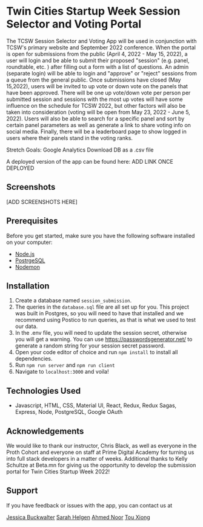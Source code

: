 
# Twin Cities Startup Week Session Selector and Voting Portal
The TCSW Session Selector and Voting App will be used in conjunction with TCSW's primary website and September 2022 conference. When the portal is open for submissions from the public (April 4, 2022 - May 15, 2022), a user will login and be able to submit their proposed "session" (e.g. panel, roundtable, etc. ) after filling out a form with a list of questions. An admin (separate login) will be able to login and "approve" or "reject" sessions from a queue from the general public. Once submissions have closed (May 15,2022), users will be invited to up vote or down vote on the panels that have been approved. There will be one up vote/down vote per person per submitted session and sessions with the most up votes will have some influence on the schedule for TCSW 2022, but other factors will also be taken into consideration (voting will be open from May 23, 2022 - June 5, 2022). Users will also be able to search for a specific panel and sort by certain panel parameters as well as generate a link to share voting info on social media. Finally, there will be a leaderboard page to show logged in users where their panels stand in the voting ranks.

Stretch Goals:
Google Analytics
Download DB as a .csv file


A deployed version of the app can be found here: ADD LINK ONCE DEPLOYED

## Screenshots

[ADD SCREENSHOTS HERE]

## Prerequisites

Before you get started, make sure you have the following software installed on your computer:

- [Node.js](https://nodejs.org/en/)
- [PostrgeSQL](https://www.postgresql.org/)
- [Nodemon](https://nodemon.io/)

## Installation

1. Create a database named `session_submission`.
2. The queries in the `database.sql` file are all set up for you. This project was built in Postgres, so you will need to have that installed and we recommend using Postico to run queries, as that is what we used to test our data.
3. In the .env file, you will need to update the session secret, otherwise you will get a warning. You can use https://passwordsgenerator.net/ to generate a random string for your session secret password.
3. Open your code editor of choice and run `npm install` to install all dependencies.
4. Run `npm run server` and `npm run client` 
5. Navigate to `localhost:3000` and voila!


## Technologies Used
- Javascript, HTML, CSS, Material UI, React, Redux, Redux Sagas, Express, Node, PostgreSQL, Google OAuth

## Acknowledgements
We would like to thank our instructor, Chris Black, as well as everyone in the Proth Cohort and everyone on staff at Prime Digital Academy for turning us into full stack developers in a matter of weeks. Additional thanks to Kelly Schultze at Beta.mn for giving us the opportunity to develop the submission portal for Twin Cities Startup Week 2022!

## Support
If you have feedback or issues with the app, you can contact us at

[Jessica Buckwalter](jessica.a.buckwalter@gmail.com)
[Sarah Helgen](sarah.helgen@gmail.com)
[Ahmed Noor](ahmednoor7252@gmail.com)
[Tou Xiong](tlxiong.prime@outlook.com)










